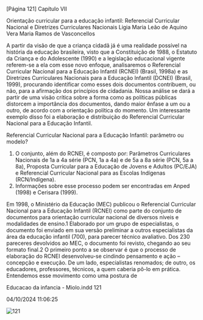 [Página 121]
Capítulo VII

Orientação curricular para a educação infantil:
Referencial Curricular Nacional
e Diretrizes Curriculares Nacionais
Ligia Maria Leão de Aquino
Vera Maria Ramos de Vasconcellos

A partir da visão de que a criança cidadã já é uma realidade possível
na história da educação brasileira, visto que a Constituição de 1988,
o Estatuto da Criança e do Adolescente (1990) e a legislação educacional vigente referem-se a ela com esse novo enfoque, analisaremos
o Referencial Curricular Nacional para a Educação Infantil (RCNEI)
(Brasil, 1998a) e as Diretrizes Curriculares Nacionais para a Educação
Infantil (DCNEI) (Brasil, 1999), procurando identificar como esses dois
documentos contribuem, ou não, para a afirmação dos princípios de
cidadania.
Nossa análise se dará a partir de uma visão crítica sobre a forma
como as políticas públicas distorcem a importância dos documentos,
dando maior ênfase a um ou a outro, de acordo com a orientação política do momento.
Um interessante exemplo disso foi a elaboração e distribuição do
Referencial Curricular Nacional para a Educação Infantil.

Referencial Curricular Nacional
para a Educação Infantil:
parâmetro ou modelo?

1. O conjunto, além do RCNEI, é composto
por: Parâmetros Curriculares
Nacionais de 1a a 4a série (PCN, 1a
a 4a) e de 5a a 8a série (PCN, 5a a 8a),
Proposta Curricular para a Educação
de Jovens e Adultos (PC/EJA) e
Referencial Curricular Nacional para
as Escolas Indígenas (RCN/Indígena).
2. Informações sobre esse processo
podem ser encontradas em Anped
(1998) e Cerisara (1999).

Em 1998, o Ministério da Educação (MEC) publicou o Referencial Curricular Nacional para a Educação Infantil (RCNEI) como parte do conjunto de documentos para orientação curricular nacional de diversos
níveis e modalidades de ensino.1 Elaborado por um grupo de especialistas, o documento foi enviado em sua versão preliminar a outros
especialistas da área da educação infantil (700), para parecer técnico
avaliativo. Dos 230 pareceres devolvidos ao MEC, o documento foi revisto, chegando ao seu formato final.2 O primeiro ponto a se observar é
que o processo de elaboração do RCNEI desenvolveu-se cindindo pensamento e ação – concepção e execução. De um lado, especialistas renomados; de outro, os educadores, professores, técnicos, a quem caberia
pô-lo em prática. Entendemos esse movimento como uma postura de


Educacao da infancia - Miolo.indd 121

04/10/2024 11:06:25

![121](./img/page_121-01.jpg)
